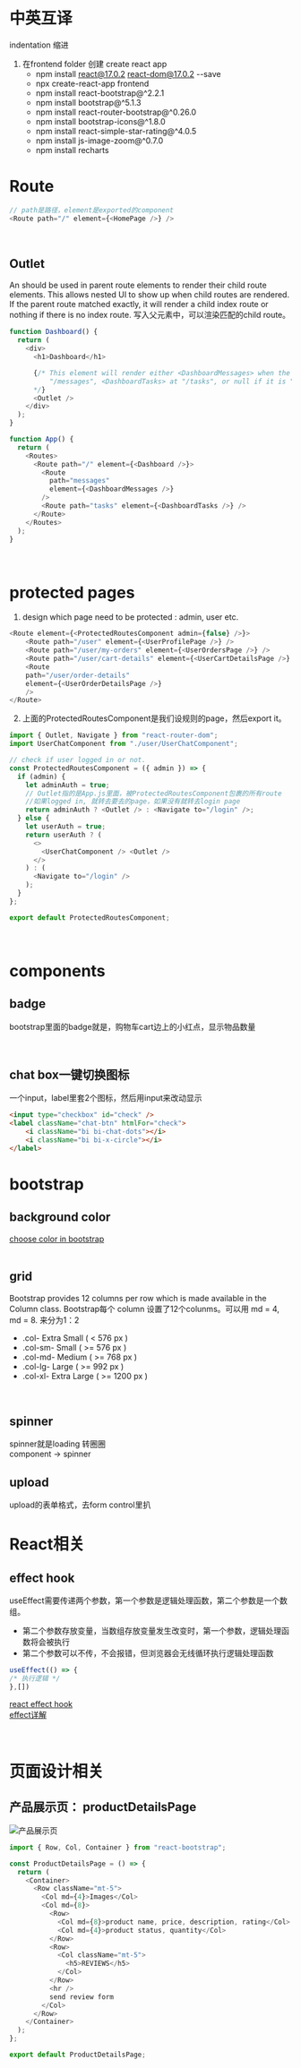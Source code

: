 # 中英互译
indentation 缩进

1. 在frontend folder 创建 create react app
    - npm install react@17.0.2 react-dom@17.0.2 --save
    - npx create-react-app frontend
    - npm install react-bootstrap@^2.2.1
    - npm install bootstrap@^5.1.3
    - npm install react-router-bootstrap@^0.26.0
    - npm install bootstrap-icons@^1.8.0
    <!-- star rating直接在npmjs上搜索react simple star rating -->
    - npm install react-simple-star-rating@^4.0.5
    - npm install js-image-zoom@^0.7.0
    <!-- 直接安装，不要版本信息 -->
    - npm install recharts

# Route  
```js
// path是路径，element是exported的component
<Route path="/" element={<HomePage />} />
```
<br>

## Outlet  
An <Outlet> should be used in parent route elements to render their child route elements. This allows nested UI to show up when child routes are rendered. If the parent route matched exactly, it will render a child index route or nothing if there is no index route.
写入父元素中，可以渲染匹配的child route。
```js
function Dashboard() {
  return (
    <div>
      <h1>Dashboard</h1>

      {/* This element will render either <DashboardMessages> when the URL is
          "/messages", <DashboardTasks> at "/tasks", or null if it is "/"
      */}
      <Outlet />
    </div>
  );
}

function App() {
  return (
    <Routes>
      <Route path="/" element={<Dashboard />}>
        <Route
          path="messages"
          element={<DashboardMessages />}
        />
        <Route path="tasks" element={<DashboardTasks />} />
      </Route>
    </Routes>
  );
}
```
<br>


# protected pages
1. design which page need to be protected : admin, user etc.
```js
<Route element={<ProtectedRoutesComponent admin={false} />}>
    <Route path="/user" element={<UserProfilePage />} />
    <Route path="/user/my-orders" element={<UserOrdersPage />} />
    <Route path="/user/cart-details" element={<UserCartDetailsPage />} />
    <Route
    path="/user/order-details"
    element={<UserOrderDetailsPage />}
    />
</Route>
```  
2. 上面的ProtectedRoutesComponent是我们设规则的page，然后export it。
```js
import { Outlet, Navigate } from "react-router-dom";
import UserChatComponent from "./user/UserChatComponent";

// check if user logged in or not. 
const ProtectedRoutesComponent = ({ admin }) => {
  if (admin) {
    let adminAuth = true;
    // Outlet指的是App.js里面，被ProtectedRoutesComponent包裹的所有route
    //如果logged in, 就转去要去的page，如果没有就转去login page
    return adminAuth ? <Outlet /> : <Navigate to="/login" />;
  } else {
    let userAuth = true;
    return userAuth ? (
      <>
        <UserChatComponent /> <Outlet />
      </>
    ) : (
      <Navigate to="/login" />
    );
  }
};

export default ProtectedRoutesComponent;
```
<br>


# components
## badge
bootstrap里面的badge就是，购物车cart边上的小红点，显示物品数量

<br>

## chat box一键切换图标
一个input，label里套2个图标，然后用input来改动显示
```html
<input type="checkbox" id="check" />
<label className="chat-btn" htmlFor="check">
    <i className="bi bi-chat-dots"></i>
    <i className="bi bi-x-circle"></i>
</label>
```


# bootstrap
## background color
[choose color in bootstrap](https://getbootstrap.com/docs/5.2/utilities/background/)  
<br>

## grid  
Bootstrap provides 12 columns per row which is made available in the Column class. 
Bootstrap每个 column 设置了12个colunms。可以用 md = 4, md = 8. 来分为1：2  
 - .col- Extra Small ( < 576 px )  
 - .col-sm- Small ( >= 576 px )  
 - .col-md- Medium ( >= 768 px )  
 - .col-lg- Large ( >= 992 px )  
 - .col-xl- Extra Large ( >= 1200 px )  

<br>

## spinner  
spinner就是loading 转圈圈  
component -> spinner
<br>

## upload  
upload的表单格式，去form control里扒
<br>



# React相关
## effect hook  
useEffect需要传递两个参数，第一个参数是逻辑处理函数，第二个参数是一个数组。
 - 第二个参数存放变量，当数组存放变量发生改变时，第一个参数，逻辑处理函数将会被执行
 - 第二个参数可以不传，不会报错，但浏览器会无线循环执行逻辑处理函数 
```js
useEffect(() => {
/* 执行逻辑 */
},[])
```
[react effect hook](https://reactjs.org/docs/hooks-effect.html)  
[effect详解](https://dengxi.blog.csdn.net/article/details/114107703?spm=1001.2101.3001.6661.1&utm_medium=distribute.pc_relevant_t0.none-task-blog-2%7Edefault%7ECTRLIST%7ERate-1-114107703-blog-116949480.t0_edu_mix&depth_1-utm_source=distribute.pc_relevant_t0.none-task-blog-2%7Edefault%7ECTRLIST%7ERate-1-114107703-blog-116949480.t0_edu_mix&utm_relevant_index=1)




<br>

# 页面设计相关
## 产品展示页： productDetailsPage  
![产品展示页](./learning.images/bootstrap%20grid%20md.jpg)  
```js
import { Row, Col, Container } from "react-bootstrap";

const ProductDetailsPage = () => {
  return (
    <Container>
      <Row className="mt-5">
        <Col md={4}>Images</Col>
        <Col md={8}>
          <Row>
            <Col md={8}>product name, price, description, rating</Col>
            <Col md={4}>product status, quantity</Col>
          </Row>
          <Row>
            <Col className="mt-5">
              <h5>REVIEWS</h5>
            </Col>
          </Row>
          <hr />
          send review form
        </Col>
      </Row>
    </Container>
  );
};

export default ProductDetailsPage;
```
